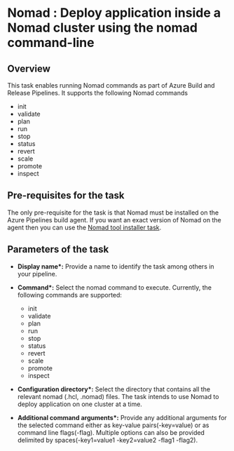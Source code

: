 # Nomad : Deploy application inside a Nomad cluster using the nomad command-line

## Overview

This task enables running Nomad commands as part of Azure Build and Release Pipelines. It supports the following Nomad commands
- init
- validate
- plan
- run
- stop
- status
- revert
- scale
- promote
- inspect

## Pre-requisites for the task


The only pre-requisite for the task is that Nomad must be installed on the Azure Pipelines build agent. If you want an exact version of Nomad on the agent then you can use the [Nomad tool installer task](/Tasks/NomadInstaller/README.md).


## Parameters of the task

- **Display name\*:** Provide a name to identify the task among others in your pipeline.


- **Command\*:** Select the nomad command to execute. Currently, the following commands are supported: 
	- init
  - validate
  - plan
  - run
  - stop
  - status
  - revert
  - scale
  - promote
  - inspect

- **Configuration directory\*:** Select the directory that contains all the relevant nomad (.hcl, .nomad) files. The task intends to use Nomad to deploy application on one cluster at a time.

- **Additional command arguments\*:** Provide any additional arguments for the selected command either as key-value pairs(-key=value) or as command line flags(-flag). Multiple options can also be provided delimited by spaces(-key1=value1 -key2=value2 -flag1 -flag2).